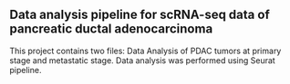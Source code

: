 ## Data analysis pipeline for scRNA-seq data of pancreatic ductal adenocarcinoma
This project contains two files: Data Analysis of PDAC tumors at primary stage and metastatic stage.
Data analysis was performed using Seurat pipeline.